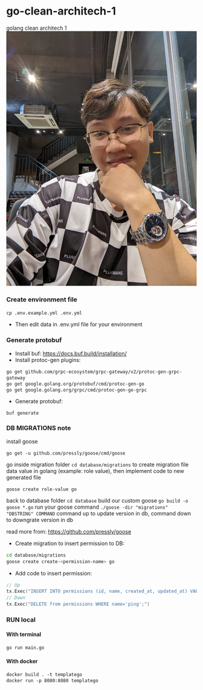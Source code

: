 # go-clean-architech-1

golang clean architech 1
![golang clean architech 1](docs/img/docs.jpg)

### Create environment file

`cp .env.example.yml .env.yml`

- Then edit data in .env.yml file for your environment

### Generate protobuf

- Install buf: https://docs.buf.build/installation/
- Install protoc-gen plugins:

```
go get github.com/grpc-ecosystem/grpc-gateway/v2/protoc-gen-grpc-gateway
go get google.golang.org/protobuf/cmd/protoc-gen-go
go get google.golang.org/grpc/cmd/protoc-gen-go-grpc
```

- Generate protobuf:

```
buf generate
```

### DB MIGRATIONS note

install goose

```
go get -u github.com/pressly/goose/cmd/goose
```

go inside migration folder
`cd database/migrations`
to create migration file data value in golang (example: role value), then implement code to new generated file

```
goose create role-value go
```

back to database folder
`cd database`
build our custom goose
`go build -o goose *.go`
run your goose command
`./goose -dir "migrations" "DBSTRING" COMMAND`
command up to update version in db, command down to downgrate version in db

read more from: https://github.com/pressly/goose

- Create migration to insert permission to DB:

```bash
cd database/migrations
goose create create-<permission-name> go
```

- Add code to insert permission:

```go
// Up
tx.Exec("INSERT INTO permissions (id, name, created_at, updated_at) VALUES (1, 'ping', NOW(), NOW());")
// Down
tx.Exec("DELETE from permissions WHERE name='ping';")
```

### RUN local

#### With terminal

```
go run main.go
```

#### With docker

```
docker build . -t templatego
docker run -p 8080:8080 templatego
```
